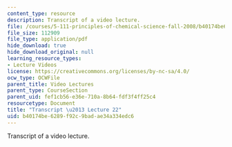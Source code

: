 ```yaml
---
content_type: resource
description: Transcript of a video lecture.
file: /courses/5-111-principles-of-chemical-science-fall-2008/b40174be6289f92c9badae34a334edc6_5-111F08-L22.pdf
file_size: 112909
file_type: application/pdf
hide_download: true
hide_download_original: null
learning_resource_types:
- Lecture Videos
license: https://creativecommons.org/licenses/by-nc-sa/4.0/
ocw_type: OCWFile
parent_title: Video Lectures
parent_type: CourseSection
parent_uid: fef1cb56-e36e-710a-8b64-fdf3f4ff25c4
resourcetype: Document
title: "Transcript \u2013 Lecture 22"
uid: b40174be-6289-f92c-9bad-ae34a334edc6
---
```

Transcript of a video lecture.